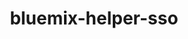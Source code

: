 ---
layout: default
title: bluemix-helper-sso
name: bluemix-helper-sso
fullname: ibm-cds-labs/bluemix-helper-sso
description: Bluemix Helper for adding support for Single Sign On service to your application
watchers: 5
stars: 5
forks: 1
languages: 
  - JavaScript

tech: 
  - Bluemix

level: Intermediate
giturl: https://github.com/ibm-cds-labs/bluemix-helper-sso
---